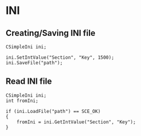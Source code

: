 # INI

## Creating/Saving INI file
```
CSimpleIni ini;

ini.SetIntValue("Section", "Key", 1500);
ini.SaveFile("path");
```

## Read INI file
```
CSimpleIni ini;
int fromIni;

if (ini.LoadFile("path") == SCE_OK)
{
    fromIni = ini.GetIntValue("Section", "Key");    
}
```